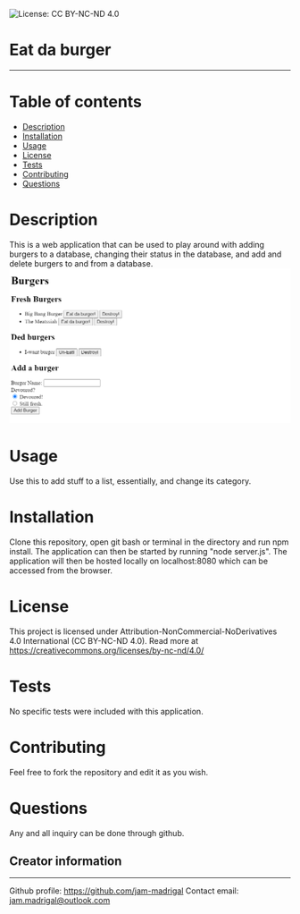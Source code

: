 
![License: CC BY-NC-ND 4.0](https://licensebuttons.net/l/by-nc-nd/4.0/80x15.png)
# Eat da burger
---

# Table of contents
- [Description](#description)
- [Installation](#installation)
- [Usage](#usage)
- [License](#license)
- [Tests](#tests)
- [Contributing](#Contributing)
- [Questions](#questions)


# Description
This is a web application that can be used to play around with adding burgers to a database, changing their status in the database, and add and delete burgers to and from a database.
![Screenshot](https://github.com/jam-madrigal/burger-logger/blob/master/public/assets/burgersapp.png?raw=true)

# Usage
Use this to add stuff to a list, essentially, and change its category.

# Installation
Clone this repository, open git bash or terminal in the directory and run npm install. The application can then be started by running "node server.js". The application will then be hosted locally on localhost:8080 which can be accessed from the browser.

# License
This project is licensed under Attribution-NonCommercial-NoDerivatives 4.0 International (CC BY-NC-ND 4.0). Read more at https://creativecommons.org/licenses/by-nc-nd/4.0/

# Tests
No specific tests were included with this application.

# Contributing
Feel free to fork the repository and edit it as you wish.

# Questions
Any and all inquiry can be done through github.

## Creator information
---
Github profile: https://github.com/jam-madrigal 
Contact email: jam.madrigal@outlook.com


